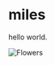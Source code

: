 
<html>
<head>
<title>miles is the best</title>
</head>
<body>

<h1>miles </h1>
<p>hello world.</p>
 <img src="maxresdefault.jpg" alt="Flowers" style="width:auto;">
</body>
</html>
